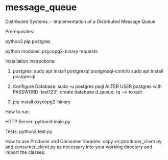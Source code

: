 # message_queue
Distributed Systems :- Implementation of a Distributed Message Queue

Prerequisites:

python3
pip
postgres

python modules:
psycopg2-binary
requests


Installation Instructions:

1. postgres:
sudo apt install postgresql postgresql-contrib
sudo apt install postgresql

2. Configure Database:
sudo -u postgres psql
ALTER USER postgres with PASSWORD 'test123';
create database d_queue;
\q --> to quit

3. pip install psycopg2-binary


How to run:

HTTP Server:
python3 main.py

Tests:
python3 test.py


How to use Producer and Consumer libraries:
copy src/producer_client.py and consumer_client.py as necessary into your working directory and import the classes.
